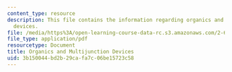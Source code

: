 ```yaml
---
content_type: resource
description: This file contains the information regarding organics and multijunction
  devices.
file: /media/https%3A/open-learning-course-data-rc.s3.amazonaws.com/2-627-fundamentals-of-photovoltaics-fall-2013/3b150044bd2b29cafa7c06be15723c58_MIT2_627F13_lec16.pdf
file_type: application/pdf
resourcetype: Document
title: Organics and Multijunction Devices
uid: 3b150044-bd2b-29ca-fa7c-06be15723c58
---
```

